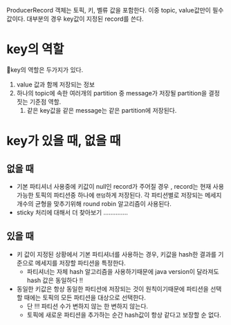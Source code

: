 

ProducerRecord 객체는 토픽, 키, 벨류 값을 포함한다.
이중 topic, value값만이 필수값이다. 대부분의 경우 key값이 지정된 record를 쓴다.

# key의 역할

key의 역할은  두가지가 있다.
1. value 값과 함께 저장되는 정보
2. 하나의 topic에 속한 여러개의 partition 중 message가 저장될 partition을 결정짓는 기준점 역할.
	1. 같은 key값을 같은 message는 같은 partition에 저장된다.



# key가 있을 때, 없을 때


## 없을 때
- 기본 파티셔너 사용중에 키값이 null인 record가 주어질 경우 ,  record는 현재 사용가능한 토픽의 파티션중 하나에 `랜덤`하게 저장된다. 각 파티션별로 저장되는 메세지 개수의 균형을 맞추기위해 round robin 알고리즘이 사용된다.
- sticky 처리에 대해서 더 찾아보기 ..............

## 있을 때
- 키 값이 지정된 상황에서 기본 파티셔너를 사용하는 경우, 키값을 hash한 결과를 기준으로 메세지를 저장할 파티션을 특정한다.
	- 파티셔너는 자체 hash 알고리즘을 사용하기때문에 java version이 달라져도 hash 값은 동일하다 !!
- 동일한 키값은 항상 동일한 파티션에 저장되는 것이 원칙이기때문에 파티션을 선택할 때에는 토픽의 모든 파티션을 대상으로 선택한다.
	- 단 !!! 파티션 수가 변하지 않는 한 변하지 않는다.
	- 토픽에 새로운 파티션을 추가하는 순간 hash값이 항상 같다고 보장할 순 없다.